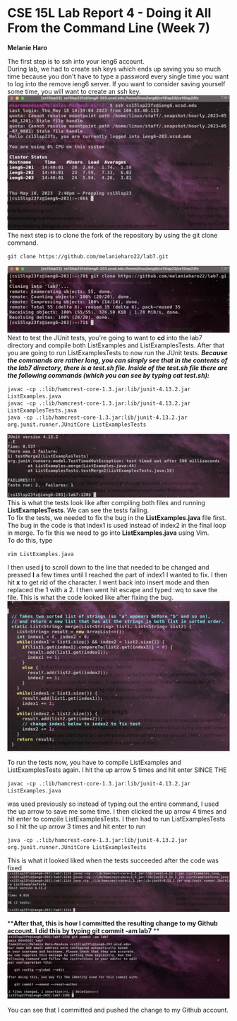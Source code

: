# CSE 15L Lab Report 4 - Doing it All From the Command Line (Week 7)
**Melanie Haro** <br />


The first step is to ssh into your ieng6 account. <br /> 
During lab, we had to create ssh keys which ends up saving you so much time because you don't have to type a password every 
single time you want to log into the remove ieng6 server. If you want to consider saving yourself some time, you will want to 
create an ssh key. <br />
![Image](step-4.jpg) <br />
The next step is to clone the fork of the repository by using the git clone command. <br />

```
git clone https://github.com/melanieharo22/lab7.git
```
![Image](step-5.jpg) <br />
Next to test the JUnit tests, you're going to want to **cd** into the lab7 directory and compile both ListExamples and ListExamplesTests. After that you are going to run ListExamplesTests to now run the JUnit tests. **_Because the commands are rather long, you can simply see that in the contents of the lab7 directory, there is a test.sh file. Inside of the test.sh file there are the following commands (which you can see by typing cat test.sh):_**<br />
```
javac -cp .:lib/hamcrest-core-1.3.jar:lib/junit-4.13.2.jar ListExamples.java
javac -cp .:lib/hamcrest-core-1.3.jar:lib/junit-4.13.2.jar ListExamplesTests.java
java -cp .:lib/hamcrest-core-1.3.jar:lib/junit-4.13.2.jar org.junit.runner.JUnitCore ListExamplesTests

```
![Image](junit-tests-failing.jpg) <br />
This is what the tests look like after compiling both files and running **ListExamplesTests**. We can see the tests failing. <br />
To fix the tests, we needed to fix the bug in the **ListExamples.java** file first. The bug in the code is that index1 is used instead of index2 in the final loop in merge. To fix this we need to go into **ListExamples.java** using Vim. <br />
To do this, type <br />
```
vim ListExamples.java
```
I then used **j** to scroll down to the line that needed to be changed and pressed **l** a few times until I reached the part of index1 I wanted to fix. I then hit **x** to get rid of the character. I went back into insert mode and then replaced the 1 with a 2. I then went hit escape and typed :wq to save the file. This is what the code looked like after fixing the bug. 
![Image](fixing-bug.jpg) <br />

To run the tests now, you have to compile ListExamples and ListExamplesTests again. I hit the up arrow 5 times and hit enter SINCE THE 
```
javac -cp .:lib/hamcrest-core-1.3.jar:lib/junit-4.13.2.jar ListExamples.java 
```
was used previously so instead of typing out the entire command, I used the up arrow to save me some time. I then clicked the up arrow 4 times and hit enter to compile ListExamplesTests. I then had to run ListExamplesTests so I hit the up arrow 3 times and hit enter to run
```
java -cp .:lib/hamcrest-core-1.3.jar:lib/junit-4.13.2.jar org.junit.runner.JUnitCore ListExamplesTests 
```
This is what it looked liked when the tests succeeded after the code was fixed 
![Image](junit-tests-working.jpg) <br />

**__After that, this is how I committed the resulting change to my Github account. I did this by typing git commit -am lab7__ **
![Image](git-commit-slay.jpg) <br /> 

You can see that I committed and pushed the change to my Github account.
 


 
